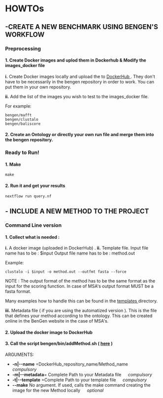 # HOWTOs

## -CREATE A NEW BENCHMARK USING BENGEN'S WORKFLOW


### Preprocessing

#### 1. Create Docker images and uplod them in Dockerhub & Modify the images_docker file

**i.** Create Docker images locally and upload the to  [DockerHub ](https://hub.docker.com/).
They don't have to be necessarily in the bengen repository in order to work. You can put them in your own repository.

**ii.** Add the list of the images you wish to test to the images_docker file.

For example: 
```
bengen/mafft
bengen/clustalo
bengen/baliscore
```

#### 2. Create an Ontology or directly your own run file and merge them into the bengen repository.



### Ready to Run! 

#### 1. Make

```
make
```

#### 2. Run it and get your results 

```
nextflow run query.nf
```


## - INCLUDE A NEW METHOD TO THE PROJECT

### Command Line version

#### 1. Collect what is needed : 

**i.** A docker image (uploaded in DockerHub) .
**ii.**  Template file.
Input file name has to be : $input
Output file name has to be : method.out

Example: 

```
clustalo -i $input -o method.out --outfmt fasta --force

```

NOTE : The output format of the method has to be the same format as the input for the scoring function. In case of MSA's output format MUST be a fasta format.

Many examples how to handle this can be found in the [templates ](https://github.com/cbcrg/bengen/tree/master/templates/bengen) directory.


**iii.**  Metadata file ( if you are using the automatized version ).
This is the file that defines your method according to the ontology.
This can be created online in the BenGen website in the case of MSA's.

#### 2. Upload the docker image to DockerHub 

#### 3. Call the script bengen/bin/addMethod.sh ( [here]() ) 

ARGUMENTS: 

 * **-n|--name** =DockerHub_repository_name/Method_name  &emsp; &emsp; _compulsory_<br>
 * **-m|--metadata**= Complete Path to your Metadata file &ensp;&ensp;  _compulsory_<br>
 * **-t|--template** =Complete Path to your template file &ensp;&ensp; _compulsory_ <br>
 * **--make** No argument. If used, calls the make command creating the image for the new Method locally &ensp;&ensp; _optional_<br>











